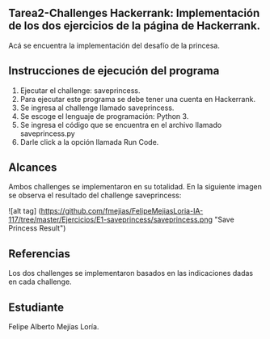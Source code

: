 ﻿
## Tarea2-Challenges Hackerrank: Implementación de los dos ejercicios de la página de Hackerrank.

Acá se encuentra la implementación del desafío de la princesa.

## Instrucciones de ejecución del programa

1. Ejecutar el challenge: saveprincess.
2. Para ejecutar este programa se debe tener una cuenta en Hackerrank.
3. Se ingresa al challenge llamado saveprincess.
4. Se escoge el lenguaje de programación: Python 3.
5. Se ingresa el código que se encuentra en el archivo llamado saveprincess.py
6. Darle click a la opción llamada Run Code.


## Alcances

Ambos challenges se implementaron en su totalidad. En la siguiente imagen se observa el resultado del challenge saveprincess:

![alt tag] (https://github.com/fmejias/FelipeMejiasLoria-IA-117/tree/master/Ejercicios/E1-saveprincess/saveprincess.png "Save Princess Result")

## Referencias

Los dos challenges se implementaron basados en las indicaciones dadas en cada challenge. 


## Estudiante

Felipe Alberto Mejías Loría.